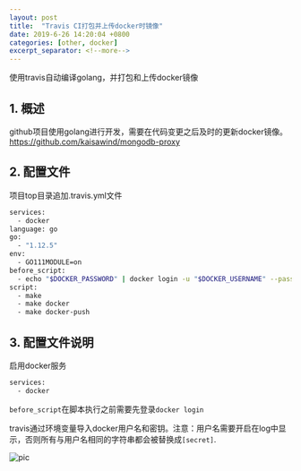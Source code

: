 ```yaml
---
layout: post
title:  "Travis CI打包并上传docker时镜像"
date: 2019-6-26 14:20:04 +0800
categories: [other, docker]
excerpt_separator: <!--more-->
---
```

使用travis自动编译golang，并打包和上传docker镜像
<!--more-->


## 1. 概述

github项目使用golang进行开发，需要在代码变更之后及时的更新docker镜像。
https://github.com/kaisawind/mongodb-proxy

## 2. 配置文件

项目top目录追加.travis.yml文件

```bash
services:
  - docker
language: go
go:
  - "1.12.5"
env:
  - GO111MODULE=on
before_script:
  - echo "$DOCKER_PASSWORD" | docker login -u "$DOCKER_USERNAME" --password-stdin
script:
  - make
  - make docker
  - make docker-push
```

## 3. 配置文件说明

启用docker服务
```bash
services:
  - docker
```

`before_script`在脚本执行之前需要先登录`docker login`

travis通过环境变量导入docker用户名和密钥。注意：用户名需要开启在log中显示，否则所有与用户名相同的字符串都会被替换成`[secret]`.

![pic](/images/微信截图_20190626142243.png)